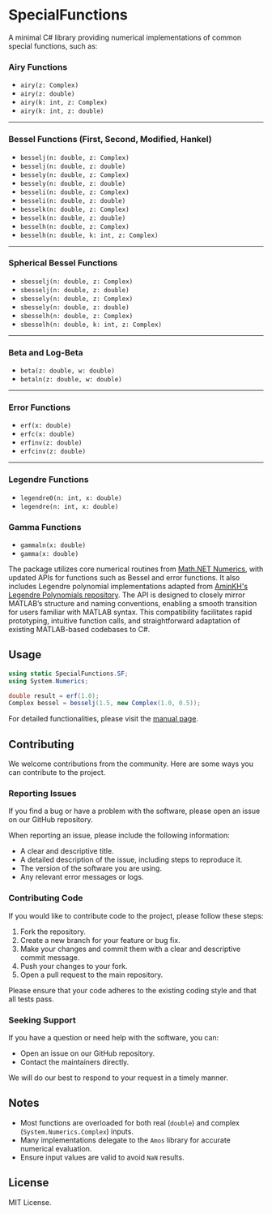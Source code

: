 # SpecialFunctions

A minimal C# library providing numerical implementations of common special functions, such as:



### Airy Functions
- `airy(z: Complex)`
- `airy(z: double)`
- `airy(k: int, z: Complex)`
- `airy(k: int, z: double)`

---

### Bessel Functions (First, Second, Modified, Hankel)
- `besselj(n: double, z: Complex)`
- `besselj(n: double, z: double)`
- `bessely(n: double, z: Complex)`
- `bessely(n: double, z: double)`
- `besseli(n: double, z: Complex)`
- `besseli(n: double, z: double)`
- `besselk(n: double, z: Complex)`
- `besselk(n: double, z: double)`
- `besselh(n: double, z: Complex)`
- `besselh(n: double, k: int, z: Complex)`

---

### Spherical Bessel Functions
- `sbesselj(n: double, z: Complex)`
- `sbesselj(n: double, z: double)`
- `sbessely(n: double, z: Complex)`
- `sbessely(n: double, z: double)`
- `sbesselh(n: double, z: Complex)`
- `sbesselh(n: double, k: int, z: Complex)`

---

### Beta and Log-Beta
- `beta(z: double, w: double)`
- `betaln(z: double, w: double)`

---

### Error Functions
- `erf(x: double)`
- `erfc(x: double)`
- `erfinv(z: double)`
- `erfcinv(z: double)`

---

### Legendre Functions
- `legendre0(n: int, x: double)`  
- `legendre(n: int, x: double)`

### Gamma Functions
- `gammaln(x: double)`
- `gamma(x: double)`

The package utilizes core numerical routines from [Math.NET Numerics](https://github.com/mathnet/mathnet-numerics), with updated APIs for functions such as Bessel and error functions. It also includes Legendre polynomial implementations adapted from [AminKH's Legendre Polynomials repository](https://github.com/AminKH/Legendre-Polynomials). The API is designed to closely mirror MATLAB’s structure and naming conventions, enabling a smooth transition for users familiar with MATLAB syntax. This compatibility facilitates rapid prototyping, intuitive function calls, and straightforward adaptation of existing MATLAB-based codebases to C#.

## Usage

```csharp
using static SpecialFunctions.SF;
using System.Numerics;

double result = erf(1.0);
Complex bessel = besselj(1.5, new Complex(1.0, 0.5));

```

For detailed functionalities, please visit the [manual page](./docs/MANUAL.md).

## Contributing

We welcome contributions from the community. Here are some ways you can contribute to the project.

### Reporting Issues

If you find a bug or have a problem with the software, please open an issue on our GitHub repository.

When reporting an issue, please include the following information:

*   A clear and descriptive title.
*   A detailed description of the issue, including steps to reproduce it.
*   The version of the software you are using.
*   Any relevant error messages or logs.

### Contributing Code

If you would like to contribute code to the project, please follow these steps:

1.  Fork the repository.
2.  Create a new branch for your feature or bug fix.
3.  Make your changes and commit them with a clear and descriptive commit message.
4.  Push your changes to your fork.
5.  Open a pull request to the main repository.

Please ensure that your code adheres to the existing coding style and that all tests pass.

### Seeking Support

If you have a question or need help with the software, you can:

*   Open an issue on our GitHub repository.
*   Contact the maintainers directly.

We will do our best to respond to your request in a timely manner.

## Notes

- Most functions are overloaded for both real (`double`) and complex (`System.Numerics.Complex`) inputs.
- Many implementations delegate to the `Amos` library for accurate numerical evaluation.
- Ensure input values are valid to avoid `NaN` results.

## License

MIT License.